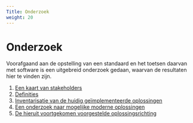 ```yaml
---
Title: Onderzoek
weight: 20
---
```


# Onderzoek

Voorafgaand aan de opstelling van een standaard en het toetsen daarvan met software is een uitgebreid onderzoek
gedaan, waarvan de resultaten hier te vinden zijn.

1. [Een kaart van stakeholders](1.stakeholders)
2. [Definities](2.definities)
3. [Inventarisatie van de huidig geïmplementeerde oplossingen](3.huidige_oplossingen)
4. [Een onderzoek naar mogelijke moderne oplossingen](4.moderne_oplossingsrichtingen)
5. [De hieruit voortgekomen voorgestelde oplossingsrichting](5.voorgestelde_oplossing)